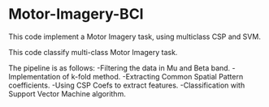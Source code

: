 # Motor-Imagery-BCI
This code implement a Motor Imagery task, using multiclass CSP and SVM.

This code classify multi-class Motor Imagery task.

The pipeline is as follows:
-Filtering the data in Mu and Beta band.
-Implementation of k-fold method.
-Extracting Common Spatial Pattern coefficients.
-Using CSP Coefs to extract features.
-Classification with Support Vector Machine algorithm.
